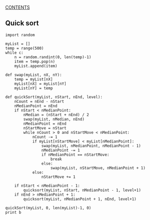 [CONTENTS](README.md)
## Quick sort
    import random
    
    myList = []
    temp = range(500)
    while c:
        n = random.randint(0, len(temp)-1)
        item = temp.pop(n)
        myList.append(item)
    
    def swap(myList, nX, nY):
        temp = myList[nX]
        myList[nX] = myList[nY]
        myList[nY] = temp
            
    def quickSort(myList, nStart, nEnd, level):
        nCount = nEnd - nStart    
        nMedianPoint = nEnd
        if nStart < nMedianPoint:
            nMedian = (nStart + nEnd) / 2
            swap(myList, nMedian, nEnd)
            nMedianPoint = nEnd
            nStartMove = nStart
            while nCount > 0 and nStartMove < nMedianPoint:
                nCount -= 1
                if myList[nStartMove] < myList[nMedianPoint]:
                    swap(myList, nMedianPoint, nMedianPoint - 1)
                    nMedianPoint -= 1                
                    if nMedianPoint == nStartMove:
                        break                    
                    else:
                        swap(myList, nStartMove, nMedianPoint + 1)
                else:
                    nStartMove += 1
                        
        if nStart < nMedianPoint - 1:
            quicksort(myList, nStart, nMedianPoint - 1, level+1)
        if nEnd > nMedianPoint + 1:
            quicksort(myList, nMedianPoint + 1, nEnd, level+1)
            
    quickSort(myList, 0, len(myList)-1, 0)
    print b
